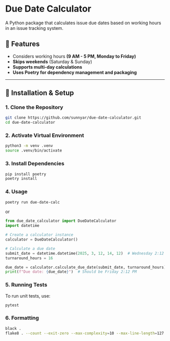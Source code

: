 # Due Date Calculator

A Python package that calculates issue due dates based on working hours in an issue tracking system.

## 📌 Features
- Considers working hours **(9 AM - 5 PM, Monday to Friday)**
- **Skips weekends** (Saturday & Sunday)
- **Supports multi-day calculations**
- **Uses Poetry for dependency management and packaging**

---

## 🚀 Installation & Setup

### **1. Clone the Repository**
```sh
git clone https://github.com/sunnyar/due-date-calculator.git
cd due-date-calculator
```

### **2. Activate Virtual Environment**
```sh
python3 -m venv .venv
source .venv/bin/activate
```

### **3. Install Dependencies**
```sh
pip install poetry
poetry install
```

### **4. Usage**
```sh
poetry run due-date-calc
```
or

```python
from due_date_calculator import DueDateCalculator
import datetime

# Create a calculator instance
calculator = DueDateCalculator()

# Calculate a due date
submit_date = datetime.datetime(2025, 3, 12, 14, 12)  # Wednesday 2:12 PM
turnaround_hours = 16

due_date = calculator.calculate_due_date(submit_date, turnaround_hours)
print(f"Due date: {due_date}")  # Should be Friday 2:12 PM
```

### **5. Running Tests**
To run unit tests, use:

```sh
pytest
```

### **6. Formatting**
```sh
black .
flake8 . --count --exit-zero --max-complexity=10 --max-line-length=127 --statistics --exclude .venv
```